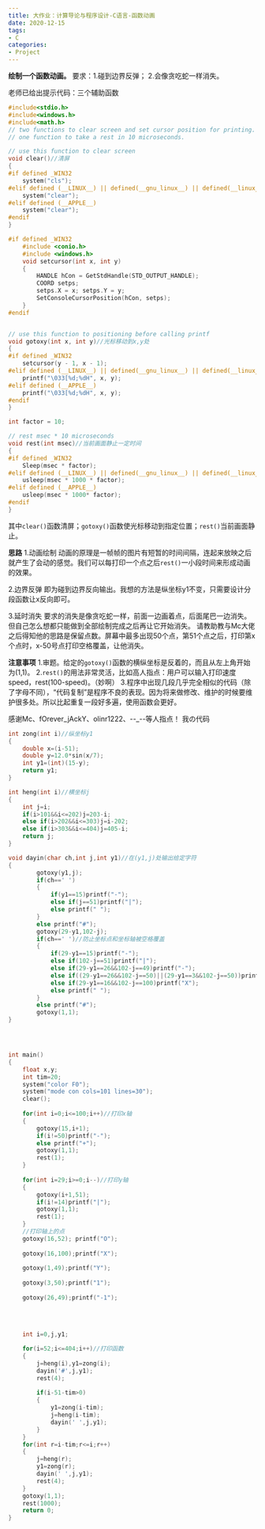 ```yaml
---
title: 大作业：计算导论与程序设计-C语言-函数动画
date: 2020-12-15
tags: 
- C
categories:
- Project
---
```


**绘制一个函数动画。**
要求：1.碰到边界反弹；
2.会像贪吃蛇一样消失。

老师已给出提示代码：三个辅助函数

```c
#include<stdio.h>
#include<windows.h>
#include<math.h>
// two functions to clear screen and set cursor position for printing.
// one function to take a rest in 10 microseconds.

// use this function to clear screen
void clear()//清屏
{
#if defined _WIN32
    system("cls");
#elif defined (__LINUX__) || defined(__gnu_linux__) || defined(__linux__)
    system("clear");
#elif defined (__APPLE__)
    system("clear");
#endif
}

#if defined _WIN32
    #include <conio.h>
    #include <windows.h>
    void setcursor(int x, int y)
    {
        HANDLE hCon = GetStdHandle(STD_OUTPUT_HANDLE);
        COORD setps;
        setps.X = x; setps.Y = y;
        SetConsoleCursorPosition(hCon, setps);
    }
#endif


// use this function to positioning before calling printf  
void gotoxy(int x, int y)//光标移动到x,y处
{
#if defined _WIN32
    setcursor(y - 1, x - 1);
#elif defined (__LINUX__) || defined(__gnu_linux__) || defined(__linux__)
    printf("\033[%d;%dH", x, y);
#elif defined (__APPLE__)
    printf("\033[%d;%dH", x, y);
#endif
}

int factor = 10;

// rest msec * 10 microseconds
void rest(int msec)//当前画面静止一定时间
{
#if defined _WIN32
    Sleep(msec * factor);
#elif defined (__LINUX__) || defined(__gnu_linux__) || defined(__linux__)
    usleep(msec * 1000 * factor);
#elif defined (__APPLE__)
    usleep(msec * 1000* factor);
#endif
}
```
其中`clear()`函数清屏；`gotoxy()`函数使光标移动到指定位置；`rest()`当前画面静止。

**思路**
1.动画绘制
动画的原理是一帧帧的图片有短暂的时间间隔，连起来放映之后就产生了会动的感觉。我们可以每打印一个点之后`rest()`一小段时间来形成动画的效果。

2.边界反弹
即为碰到边界反向输出。我想的方法是纵坐标y1不变，只需要设计分段函数让x反向即可。

3.延时消失
要求的消失是像贪吃蛇一样，前面一边画着点，后面尾巴一边消失。但自己怎么想都只能做到全部绘制完成之后再让它开始消失。
请教助教与Mc大佬之后得知他的思路是保留点数。屏幕中最多出现50个点，第51个点之后，打印第x个点时，x-50号点打印空格覆盖，让他消失。

**注意事项**
1.审题。给定的`gotoxy()`函数的横纵坐标是反着的，而且从左上角开始为(1,1)。
2.`rest()`的用法非常灵活，比如高人指点：用户可以输入打印速度speed，rest(100-speed)。（妙啊）
3.程序中出现几段几乎完全相似的代码（除了字母不同），“代码复制”是程序不良的表现。因为将来做修改、维护的时候要维护很多处。所以比起重复一段好多遍，使用函数会更好。

感谢Mc、fOrever_jAckY、olinr1222、--_--等人指点！
我の代码

```c
int zong(int i)//纵坐标y1
{
	double x=(i-51);
	double y=12.0*sin(x/7);
	int y1=(int)(15-y);
	return y1;
}

int heng(int i)//横坐标j
{
	int j=i;
	if(i>101&&i<=202)j=203-i;
	else if(i>202&&i<=303)j=i-202;
	else if(i>303&&i<=404)j=405-i;
	return j;
}

void dayin(char ch,int j,int y1)//在(y1,j)处输出给定字符
{
		gotoxy(y1,j);
		if(ch==' ')
		{
			if(y1==15)printf("-");
			else if(j==51)printf("|");
			else printf(" ");
		}
		else printf("#");
		gotoxy(29-y1,102-j);
		if(ch==' ')//防止坐标点和坐标轴被空格覆盖
		{
			if(29-y1==15)printf("-");
			else if(102-j==51)printf("|");
			else if(29-y1==26&&102-j==49)printf("-");
			else if((29-y1==26&&102-j==50)||(29-y1==3&&102-j==50))printf("1");
			else if(29-y1==16&&102-j==100)printf("X");
			else printf(" ");
		}
		else printf("#");
		gotoxy(1,1);
}




int main()
{
	float x,y;
	int tim=20;
	system("color F0");
	system("mode con cols=101 lines=30");
	clear();
	
	for(int i=0;i<=100;i++)//打印x轴 
	{
		gotoxy(15,i+1);
		if(i!=50)printf("-");
		else printf("+");
		gotoxy(1,1);
		rest(1);
	}
	
	for(int i=29;i>=0;i--)//打印y轴 
	{
		gotoxy(i+1,51);
		if(i!=14)printf("|");
		gotoxy(1,1); 
		rest(1);
	}
	//打印轴上的点
	gotoxy(16,52); printf("O");
	
	gotoxy(16,100);printf("X");
	
	gotoxy(1,49);printf("Y");
	
	gotoxy(3,50);printf("1");
	
	gotoxy(26,49);printf("-1");
	
	
	
	
	int i=0,j,y1;

	for(i=52;i<=404;i++)//打印函数 
	{
		j=heng(i),y1=zong(i);
		dayin('#',j,y1);
		rest(4);
		
		if(i-51-tim>0)
		{
			y1=zong(i-tim);
			j=heng(i-tim);
			dayin(' ',j,y1);
		}
	}	
	for(int r=i-tim;r<=i;r++)
	{
		j=heng(r);
		y1=zong(r);
		dayin(' ',j,y1);
		rest(4);
	} 
	gotoxy(1,1);
	rest(1000);
	return 0;
}
```